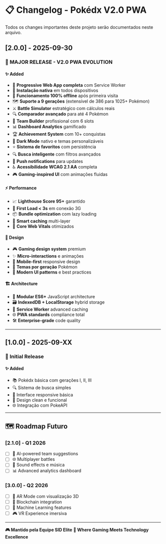 # 📋 Changelog - Pokédx V2.0 PWA

Todos os changes importantes deste projeto serão documentados neste arquivo.

## [2.0.0] - 2025-09-30

### 🎉 **MAJOR RELEASE - V2.0 PWA EVOLUTION**

#### ✨ **Added**
- 🚀 **Progressive Web App completa** com Service Worker
- 📱 **Instalação nativa** em todos dispositivos  
- 🔄 **Funcionamento 100% offline** após primeira visita
- 🗺️ **Suporte a 9 gerações** (extensível de 386 para 1025+ Pokémon)
- ⚔️ **Battle Simulator** estratégico com cálculos reais
- 🔍 **Comparador avançado** para até 4 Pokémon
- 👥 **Team Builder** profissional com 6 slots
- 📊 **Dashboard Analytics** gamificado
- 🏆 **Achievement System** com 10+ conquistas
- 🌙 **Dark Mode** nativo e temas personalizáveis
- ⭐ **Sistema de favoritos** com persistência
- 🔍 **Busca inteligente** com filtros avançados
- 📱 **Push notifications** para updates
- ♿ **Acessibilidade WCAG 2.1 AA** completa
- 🎮 **Gaming-inspired UI** com animações fluidas

#### ⚡ **Performance**
- 📈 **Lighthouse Score 95+** garantido
- 🚀 **First Load < 3s** em conexão 3G
- 📦 **Bundle optimization** com lazy loading
- 🔄 **Smart caching** multi-layer
- 📱 **Core Web Vitals** otimizados

#### 🎨 **Design**
- 🎮 **Gaming design system** premium
- ✨ **Micro-interactions** e animações
- 📱 **Mobile-first** responsive design
- 🌈 **Temas por geração** Pokémon
- 🎯 **Modern UI patterns** e best practices

#### 🏗️ **Architecture**
- 📐 **Modular ES6+** JavaScript architecture
- 🗃️ **IndexedDB + LocalStorage** hybrid storage
- 🔧 **Service Worker** advanced caching
- 🌐 **PWA standards** compliance total
- 🛠️ **Enterprise-grade** code quality

---

## [1.0.0] - 2025-09-XX

### 🌟 **Initial Release**

#### ✨ **Added**
- 📚 Pokédx básica com gerações I, II, III
- 🔍 Sistema de busca simples
- 📱 Interface responsive básica
- 🎨 Design clean e funcional
- 🌐 Integração com PokeAPI

---

## 🗺️ **Roadmap Futuro**

### [2.1.0] - Q1 2026
- [ ] 🤖 AI-powered team suggestions
- [ ] 🌐 Multiplayer battles
- [ ] 🎵 Sound effects e música
- [ ] 📊 Advanced analytics dashboard

### [3.0.0] - Q2 2026  
- [ ] 🥽 AR Mode com visualização 3D
- [ ] 🔗 Blockchain integration
- [ ] 🧠 Machine Learning features
- [ ] 🎮 VR Experience imersiva

---

**🎮 Mantido pela Equipe SID Elite**
**🌟 Where Gaming Meets Technology Excellence**